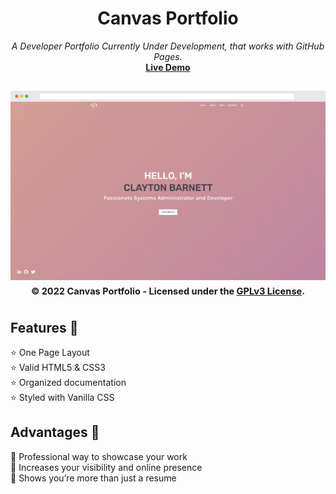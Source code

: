 <div align="center">
<h1>Canvas Portfolio</h1>
<i>A Developer Portfolio Currently Under Development, that works with GitHub Pages.</i><br>
<a href="https://cbarnett427.github.io/Canvas-Portfolio/"><b>Live Demo</b></a>
<h2 align="center">
  <img src="https://github.com/cbarnett427/Canvas-Portfolio/blob/main/img/CanvasExample1.png" alt="Canvas Portfolio"/>
  <sub><sup>© 2022 Canvas Portfolio - Licensed under the <a href="./LICENSE">GPLv3 License</a>.</sup></sub>
  <br>
</h2>
</div>

## Features :tada:
:star: One Page Layout\
:star: Valid HTML5 & CSS3\
:star: Organized documentation\
:star: Styled with Vanilla CSS

## Advantages :loudspeaker:
:dart: Professional way to showcase your work\
:dart: Increases your visibility and online presence\
:dart: Shows you’re more than just a resume
